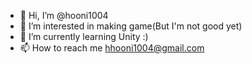 - 👋 Hi, I’m @hooni1004
- 👀 I’m interested in making game(But I'm not good yet)
- 🌱 I’m currently learning Unity :)
- 📫 How to reach me hhooni1004@gmail.com

<!---
hooni1004/hooni1004 is a ✨ special ✨ repository because its `README.md` (this file) appears on your GitHub profile.
You can click the Preview link to take a look at your changes.
--->

